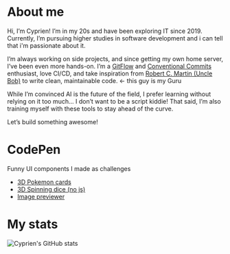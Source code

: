 # About me
Hi, I’m Cyprien! I’m in my 20s and have been exploring IT since 2019. Currently, I’m pursuing higher studies in software development and i can tell that i'm passionate about it.

I’m always working on side projects, and since getting my own home server, I’ve been even more hands-on. I’m a [GitFlow](https://www.atlassian.com/git/tutorials/comparing-workflows/gitflow-workflow) and [Conventional Commits](https://www.conventionalcommits.org/en/v1.0.0/) enthusiast, love CI/CD, and take inspiration from [Robert C. Martin (Uncle Bob)](https://fr.wikipedia.org/wiki/Robert_C._Martin) to write clean, maintainable code. <- this guy is my Guru 

While I’m convinced AI is the future of the field, I prefer learning without relying on it too much... I don’t want to be a script kiddie! That said, I’m also training myself with these tools to stay ahead of the curve.

Let’s build something awesome!

# CodePen
Funny UI components I made as challenges
* [3D Pokemon cards](https://codepen.io/R0kkxRyuk/pen/eYoMWbp)
* [3D Spinning dice (no js)](https://codepen.io/R0kkxRyuk/pen/LEPGyvz)
* [Image previewer](https://codepen.io/R0kkxRyuk/pen/ExJLXKN)

# My stats
![Cyprien's GitHub stats](https://github-readme-stats.vercel.app/api?username=cyprien-png&show_icons=true&text_color=E0E0E0&icon_color=ADA7B4&title_color=E7D7C1&bg_color=291839&custom_title=Cyprien%27s+Github+Stats)
